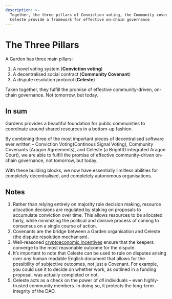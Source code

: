 ```yaml
---
description: >-
  Together, the three pillars of Conviction voting, the Community covenant, and
  Celeste provide a framework for effective on-chain governance
---
```


# The Three Pillars

A Garden has three main pillars:

1. A novel voting system \(**Conviction voting**\)
2. A decentralised social contract \(**Community Covenant**\)
3. A dispute resolution protocol \(**Celeste**\)

Taken together, they fulfill the promise of effective community-driven, on-chain governance. Not tomorrow, but today.



## **In sum**

Gardens provides a beautiful foundation for public communities to coordinate around shared resources in a bottom-up fashion.

By combining three of the most important pieces of decentralised software ever written – Conviction Voting\(Continous Signal Voting\), Community Covenants \(Aragon Agreements\), and Celeste \(a BrightID integrated Aragon Court\), we are able to fulfill the promise of effective community-driven on-chain governance, not tomorrow, but today.

With these building blocks, we now have essentially limitless abilities for completely decentralised, and completely autonomous organisations.

## **Notes**

1. Rather than relying entirely on majority rule decision making, resource allocation decisions are regulated by staking on proposals to accumulate conviction over time. This allows resources to be allocated fairly, while minimizing the political and divisive process of coming to consensus on a single course of action.
2. Covenants are the bridge between a Garden organisation and Celeste \(the dispute resolution mechanism\).
3. Well-reasoned [cryptoeconomic incentives](https://1hive.gitbook.io/celeste/keepers/dispute-lifecycle) ensure that the keepers converge to the most reasonable outcome for the dispute.
4. It’s important to note that Celeste can be used to rule on disputes arising over _any_ human readable English document that allows for the possibility of subjective outcomes, not just a Covenant. For example, you could use it to decide on whether work, as outlined in a funding proposal, was actually completed or not.
5. Celeste acts as a check on the power of _all_ individuals – even highly-trusted community members. In doing so, it protects the long-term integrity of the DAO.

